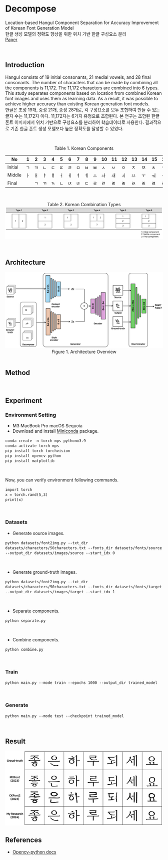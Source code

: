 # Decompose

Location-based Hangul Component Separation for Accuracy Improvement of Korean Font Generation Model <br/>
한글 생성 모델의 정확도 향상을 위한 위치 기반 한글 구성요소 분리 <br/>
<a href='https://oasis.ssu.ac.kr/search/i-discovery/5262559?type=biblios-list-view'>Paper</a>

<br/>

## Introduction

Hangul consists of 19 initial consonants, 21 medial vowels, and 28 final consonants. The number of characters that can be made by combining all the components is 11,172. The 11,172 characters are combined into 6 types. This study separates components based on location from combined Korean font images and uses them as learning data. As a result, it was possible to achieve higher accuracy than existing Korean generation font models. <br/>
한글은 초성 19개, 중성 21개, 종성 28개로, 각 구성요소를 모두 조합하여 만들 수 있는 글자 수는 11,172자 이다. 11,172자는 6가지 유형으로 조합된다. 본 연구는 조합된 한글 폰트 이미지에서 위치 기반으로 구성요소를 분리하여 학습데이터로 사용한다. 결과적으로 기존 한글 폰트 생성 모델보다 높은 정확도를 달성할 수 있었다.

<br/>

<div align='center'> 

Table 1. Korean Components

|No|1|2|3|4|5|6|7|8|9|10|11|12|13|14|15|16|17|18|19|20|21|22|23|24|25|26|27|28|
|----|----|----|----|----|----|----|----|----|----|----|----|----|----|----|----|----|----|----|----|----|----|----|----|----|----|----|----|----|
|Initial|ㄱ|ㄲ|ㄴ|ㄷ|ㄸ|ㄹ|ㅁ|ㅂ|ㅃ|ㅅ|ㅆ|ㅇ|ㅈ|ㅉ|ㅊ|ㅋ|ㅌ|ㅍ|ㅎ||||||||||
|Middle|ㅏ|ㅐ|ㅑ|ㅒ|ㅓ|ㅔ|ㅕ|ㅖ|ㅗ|ㅘ|ㅙ|ㅚ|ㅛ|ㅜ|ㅝ|ㅞ|ㅟ|ㅠ|ㅡ|ㅢ|ㅣ||||||||
|Final||ㄱ|ㄲ|ㄳ|ㄴ|ㄵ|ㄶ|ㄷ|ㄹ|ㄺ|ㄻ|ㄼ|ㄽ|ㄾ|ㄿ|ㅀ|ㅁ|ㅂ|ㅄ|ㅅ|ㅆ|ㅇ|ㅈ|ㅊ|ㅋ|ㅌ|ㅍ|ㅎ|

<br/>

Table 2. Korean Combination Types
<img src='assets/korean_combination_types.png'/>

</div>

<br/>

## Architecture

<div align='center'>
<img src='assets/architecture_v2.png' />
Figure 1. Architecture Overview
</div>

<br/>

## Method 

<br/>

## Experiment

### Environment Setting

- M3 MacBook Pro macOS Sequoia
- Download and install <a href='https://www.anaconda.com/download'>Miniconda</a> package.

```
conda create -n torch-mps python=3.9
conda activate torch-mps
pip install torch torchvision
pip install opencv-python
pip install matplotlib
```

<br/>

Now, you can verify environment following commands.

```
import torch
x = torch.rand(5,3)
print(x)
```

<br/>

### Datasets

- Generate source images.
```
python datasets/font2img.py --txt_dir datasets/characters/50characters.txt --fonts_dir datasets/fonts/source --output_dir datasets/images/source --start_idx 0
```

<br/>

- Generate ground-truth images.

```
python datasets/font2img.py --txt_dir datasets/characters/50characters.txt --fonts_dir datasets/fonts/target --output_dir datasets/images/target --start_idx 1
```

<br/>

- Separate components.

```
python separate.py
```

<br/>

- Combine components.

```
python combine.py
```

<br/>

### Train

```
python main.py --mode train --epochs 1000 --output_dir trained_model 
```

<br/>

### Generate

```
python main.py --mode test --checkpoint trained_model
```

<br/>

## Result

<img src='assets/result.png'/>

<br/>

## References 

- <a href='https://docs.opencv.org/4.x/d3/db4/tutorial_py_watershed.html'>Opencv-python docs</a>